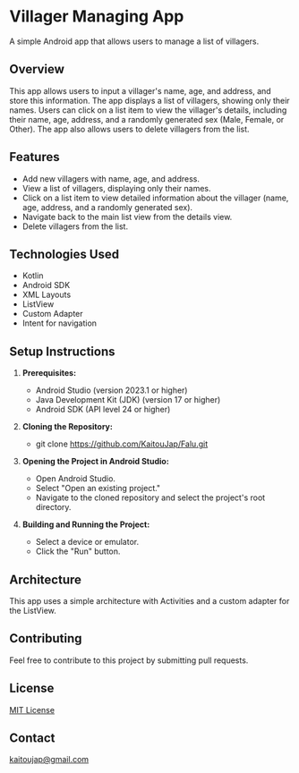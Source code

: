 # Villager Managing App

A simple Android app that allows users to manage a list of villagers.

## Overview

This app allows users to input a villager's name, age, and address, and store this information. The app displays a list of villagers, showing only their names. Users can click on a list item to view the villager's details, including their name, age, address, and a randomly generated sex (Male, Female, or Other). The app also allows users to delete villagers from the list.

## Features

-   Add new villagers with name, age, and address.
-   View a list of villagers, displaying only their names.
-   Click on a list item to view detailed information about the villager (name, age, address, and a randomly generated sex).
-   Navigate back to the main list view from the details view.
-   Delete villagers from the list.

## Technologies Used

-   Kotlin
-   Android SDK
-   XML Layouts
-   ListView
-   Custom Adapter
-   Intent for navigation

## Setup Instructions

1.  **Prerequisites:**
    -   Android Studio (version 2023.1 or higher)
    -   Java Development Kit (JDK) (version 17 or higher)
    -   Android SDK (API level 24 or higher)

2.  **Cloning the Repository:**
    -   git clone https://github.com/KaitouJap/Falu.git
    
3.  **Opening the Project in Android Studio:**
    -   Open Android Studio.
    -   Select "Open an existing project."
    -   Navigate to the cloned repository and select the project's root directory.

4.  **Building and Running the Project:**
    -   Select a device or emulator.
    -   Click the "Run" button.

## Architecture

This app uses a simple architecture with Activities and a custom adapter for the ListView.

## Contributing

Feel free to contribute to this project by submitting pull requests.

## License

[MIT License](https://opensource.org/licenses/MIT)

## Contact

kaitoujap@gmail.com
